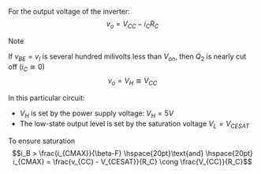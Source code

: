 For the output voltage of the inverter:
$$v_o = V_{CC} - i_CR_C$$
>[!note]
>If $v_{BE} = v_I$ is several hundred milivolts less than $V_{on}$, then $Q_2$ is nearly cut off ($i_C \cong 0$)
>$$v_o = V_H \cong V_{CC}$$

In this particular circuit:
- $V_H$ is set by the power supply voltage: $V_H = 5V$
- The low-state output level is set by the saturation voltage $V_L = V_{CESAT}$

To ensure saturation
$$i_B > \frac{i_{CMAX}}{\beta-F} \hspace{20pt}\text{and} \hspace{20pt} i_{CMAX} = \frac{v_{CC} - V_{CESAT}}{R_C} \cong \frac{V_{CC}}{R_C}$$




